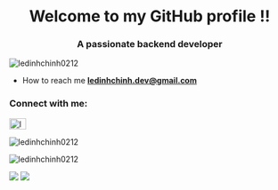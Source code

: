<h1 align="center">Welcome to my GitHub profile !!</h1>
<h3 align="center">A passionate backend developer</h3>

<p align="left"> <img src="https://komarev.com/ghpvc/?username=ledinhchinh0212&label=Profile%20views&color=0e75b6&style=flat" alt="ledinhchinh0212" /> </p>

- How to reach me **ledinhchinh.dev@gmail.com**

<h3 align="left">Connect with me:</h3>
<p align="left">
<a href="https://linkedin.com/in/ledinhchinh0212" target="blank"><img align="center" src="https://raw.githubusercontent.com/rahuldkjain/github-profile-readme-generator/master/src/images/icons/Social/linked-in-alt.svg" alt="ledinhchinh0212" height="20" width="30" /></a>
</p>

<p><img align="center" src="https://github-readme-stats.vercel.app/api/top-langs?username=ledinhchinh0212&show_icons=true&locale=en&layout=compact" alt="ledinhchinh0212" /></p>

<p><img align="center" src="https://github-readme-streak-stats.herokuapp.com/?user=ledinhchinh0212&" alt="ledinhchinh0212" /></p>
<a href="#"><img src="http://github-profile-summary-cards.vercel.app/api/cards/profile-details?username=ledinhchinh0212&theme=buefy" /></a>
<a href="#"><img src="https://github-profile-summary-cards.vercel.app/api/cards/productive-time?username=Sherly1001&utcOffset=7&theme=github_dark" /></a>
